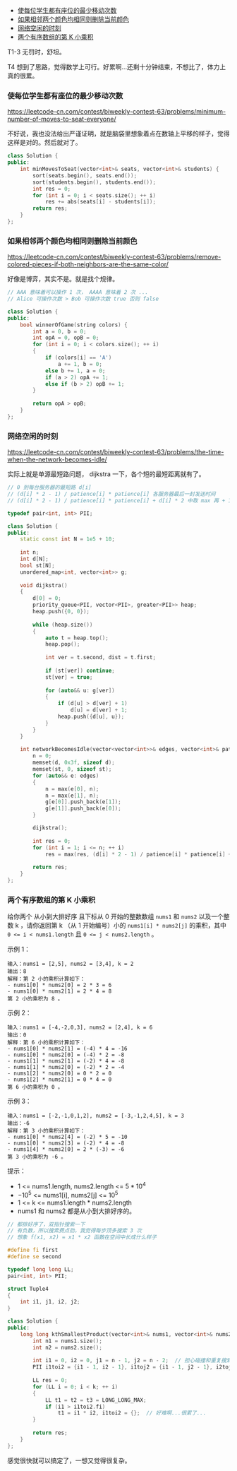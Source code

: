 
<!-- @import "[TOC]" {cmd="toc" depthFrom=1 depthTo=6 orderedList=false} -->

<!-- code_chunk_output -->

- [使每位学生都有座位的最少移动次数](#使每位学生都有座位的最少移动次数)
- [如果相邻两个颜色均相同则删除当前颜色](#如果相邻两个颜色均相同则删除当前颜色)
- [网络空闲的时刻](#网络空闲的时刻)
- [两个有序数组的第 K 小乘积](#两个有序数组的第-k-小乘积)

<!-- /code_chunk_output -->

T1-3 无罚时，舒坦。

T4 想到了思路，觉得数学上可行。好累啊...还剩十分钟结束，不想比了，体力上真的很累。

### 使每位学生都有座位的最少移动次数
https://leetcode-cn.com/contest/biweekly-contest-63/problems/minimum-number-of-moves-to-seat-everyone/

不好说，我也没法给出严谨证明，就是脑袋里想象着点在数轴上平移的样子，觉得这样是对的。然后就对了。

```cpp
class Solution {
public:
    int minMovesToSeat(vector<int>& seats, vector<int>& students) {
        sort(seats.begin(), seats.end());
        sort(students.begin(), students.end());
        int res = 0;
        for (int i = 0; i < seats.size(); ++ i)
            res += abs(seats[i] - students[i]);
        return res;
    }
};
```

### 如果相邻两个颜色均相同则删除当前颜色
https://leetcode-cn.com/contest/biweekly-contest-63/problems/remove-colored-pieces-if-both-neighbors-are-the-same-color/

好像是博弈，其实不是。就是找个规律。

```cpp
// AAA 意味着可以操作 1 次， AAAA 意味着 2 次 ...
// Alice 可操作次数 > Bob 可操作次数 true 否则 false

class Solution {
public:
    bool winnerOfGame(string colors) {
        int a = 0, b = 0;
        int opA = 0, opB = 0;
        for (int i = 0; i < colors.size(); ++ i)
        {
            if (colors[i] == 'A')
                a += 1, b = 0;
            else b += 1, a = 0;
            if (a > 2) opA += 1;
            else if (b > 2) opB += 1;
        }
        
        return opA > opB;
    }
};
```

### 网络空闲的时刻
https://leetcode-cn.com/contest/biweekly-contest-63/problems/the-time-when-the-network-becomes-idle/

实际上就是单源最短路问题， dijkstra 一下，各个短的最短距离就有了。

```cpp
// 0 到每台服务器的最短路 d[i]
// (d[i] * 2 - 1) / patience[i] * patience[i] 各服务器最后一封发送时间
// (d[i] * 2 - 1) / patience[i] * patience[i] + d[i] * 2 中取 max 再 + 1

typedef pair<int, int> PII;

class Solution {
public:
    static const int N = 1e5 + 10;
    
    int n;
    int d[N];
    bool st[N];
    unordered_map<int, vector<int>> g;
    
    void dijkstra()
    {
        d[0] = 0;
        priority_queue<PII, vector<PII>, greater<PII>> heap;
        heap.push({0, 0});
        
        while (heap.size())
        {
            auto t = heap.top();
            heap.pop();
            
            int ver = t.second, dist = t.first;
            
            if (st[ver]) continue;
            st[ver] = true;
            
            for (auto&& u: g[ver])
            {
                if (d[u] > d[ver] + 1)
                    d[u] = d[ver] + 1;
                heap.push({d[u], u});
            }
        }
    }
    
    int networkBecomesIdle(vector<vector<int>>& edges, vector<int>& patience) {
        n = 0;
        memset(d, 0x3f, sizeof d);
        memset(st, 0, sizeof st);
        for (auto&& e: edges)
        {
            n = max(e[0], n);
            n = max(e[1], n);
            g[e[0]].push_back(e[1]);
            g[e[1]].push_back(e[0]);
        }

        dijkstra();
        
        int res = 0;
        for (int i = 1; i <= n; ++ i)
            res = max(res, (d[i] * 2 - 1) / patience[i] * patience[i] + d[i] * 2 + 1);
        
        return res;
    }
};
```

### 两个有序数组的第 K 小乘积

给你两个 从小到大排好序 且下标从 0 开始的整数数组 `nums1` 和 `nums2` 以及一个整数 k ，请你返回第 k （从 1 开始编号）小的 `nums1[i] * nums2[j]` 的乘积，其中 `0 <= i < nums1.length` 且 `0 <= j < nums2.length` 。

示例 1：
```
输入：nums1 = [2,5], nums2 = [3,4], k = 2
输出：8
解释：第 2 小的乘积计算如下：
- nums1[0] * nums2[0] = 2 * 3 = 6
- nums1[0] * nums2[1] = 2 * 4 = 8
第 2 小的乘积为 8 。
```

示例 2：
```
输入：nums1 = [-4,-2,0,3], nums2 = [2,4], k = 6
输出：0
解释：第 6 小的乘积计算如下：
- nums1[0] * nums2[1] = (-4) * 4 = -16
- nums1[0] * nums2[0] = (-4) * 2 = -8
- nums1[1] * nums2[1] = (-2) * 4 = -8
- nums1[1] * nums2[0] = (-2) * 2 = -4
- nums1[2] * nums2[0] = 0 * 2 = 0
- nums1[2] * nums2[1] = 0 * 4 = 0
第 6 小的乘积为 0 。
```

示例 3：
```
输入：nums1 = [-2,-1,0,1,2], nums2 = [-3,-1,2,4,5], k = 3
输出：-6
解释：第 3 小的乘积计算如下：
- nums1[0] * nums2[4] = (-2) * 5 = -10
- nums1[0] * nums2[3] = (-2) * 4 = -8
- nums1[4] * nums2[0] = 2 * (-3) = -6
第 3 小的乘积为 -6 。
```

提示：
- 1 <= nums1.length, nums2.length <= $5 * 10^4$
- $-10^5$ <= nums1[i], nums2[j] <= $10^5$
- 1 <= k <= nums1.length * nums2.length
- nums1 和 nums2 都是从小到大排好序的。

```cpp
// 都排好序了，双指针搜索一下
// 有负数，所以搜索费点劲，我觉得每步顶多搜索 3 次
// 想象 f(x1, x2) = x1 * x2 函数在空间中长成什么样子

#define fi first
#define se second

typedef long long LL;
pair<int, int> PII;

struct Tuple4
{
    int i1, j1, i2, j2;
}

class Solution {
public:
    long long kthSmallestProduct(vector<int>& nums1, vector<int>& nums2, long long k) {
        int n1 = nums1.size();
        int n2 = nums2.size();
        
        int i1 = 0, i2 = 0, j1 = n - 1, j2 = n - 2;  // 担心碰撞和重复搜索
        PII i1toi2 = {i1 - 1, i2 - 1}, i1toj2 = {i1 - 1, j2 - 1}, i2toj1 = {i2 - 1, j1 - 1};
        
        LL res = 0;
        for (LL i = 0; i < k; ++ i)
        {
            LL t1 = t2 = t3 = LONG_LONG_MAX;
            if (i1 > i1toi2.fi)
                t1 = i1 * i2, i1toi2 = {};  // 好难啊...很累了...
        }
        
        return res;
    }
};
```

感觉很快就可以搞定了，一想又觉得很复杂。

```cpp

```